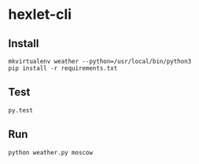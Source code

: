 # hexlet-cli

## Install

```
mkvirtualenv weather --python=/usr/local/bin/python3
pip install -r requirements.txt
```

## Test

```
py.test
```

## Run

```
python weather.py moscow
```